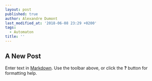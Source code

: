 ```yaml
---
layout: post
published: true
author: Alexandre Dumont
last_modified_at: '2018-06-08 23:29 +0200'
tags:
  - Automaton
title: ''
---
```

## A New Post

Enter text in [Markdown](http://daringfireball.net/projects/markdown/). Use the toolbar above, or click the **?** button for formatting help.

